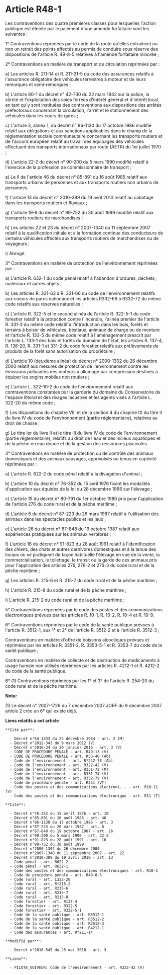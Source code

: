# Article R48-1

Les contraventions des quatre premières classes pour lesquelles l'action publique est éteinte par le paiement d'une amende
forfaitaire sont les suivantes : 

1° Contraventions réprimées par le code de la route qu'elles entraînent ou non un retrait des points affectés au permis de
conduire sous réserve des dispositions de l'article R. 49-8-5 relatives à l'amende forfaitaire minorée ; 

2° Contraventions en matière de transport et de circulation réprimées par : 

a) Les articles R. 211-14 et R. 211-21-5 du code des assurances relatifs à l'assurance obligatoire des véhicules terrestres à
moteur et de leurs remorques et semi-remorques ; 

b) L'article 80-1 du décret n° 42-730 du 22 mars 1942 sur la police, la sûreté et l'exploitation des voies ferrées d'intérêt
général et d'intérêt local, en tant qu'y sont instituées des contraventions aux dispositions des arrêtés préfectoraux
concernant la circulation, l'arrêt et le stationnement des véhicules dans les cours de gares ; 

c) L'article 3, alinéa 1, du décret n° 86-1130 du 17 octobre 1986 modifié relatif aux obligations et aux sanctions
applicables dans le champ de la réglementation sociale communautaire concernant les transports routiers et de l'accord
européen relatif au travail des équipages des véhicules effectuant des transports internationaux par route (AETR) du 1er
juillet 1970 ; 

d) L'article 22-2 du décret n° 90-200 du 5 mars 1990 modifié relatif à l'exercice de la profession de commissionnaire de
transport ; 

e) Le II de l'article 46 du décret n° 85-891 du 16 août 1985 relatif aux transports urbains de personnes et aux transports
routiers non urbains de personnes. 

f) L'article 13 du décret n° 2010-389 du 19 avril 2010 relatif au cabotage dans les transports routiers et fluviaux ; 

g) L'article 19-II du décret n° 99-752 du 30 août 1999 modifié relatif aux transports routiers de marchandises ; 

h) Les articles 22 et 23 du décret n° 2007-1340 du 11 septembre 2007 relatif à la qualification initiale et à la formation
continue des conducteurs de certains véhicules affectés aux transports routiers de marchandises ou de voyageurs ; 

i) Abrogé. 

3° Contraventions en matière de protection de l'environnement réprimées par : 

a) L'article R. 632-1 du code pénal relatif à l'abandon d'ordures, déchets, matériaux et autres objets ; 

b) Les articles R. 331-63 à R. 331-66 du code de l'environnement relatifs aux coeurs de parcs nationaux et les articles
R332-69 à R332-72 du même code relatifs aux réserves naturelles ; 

c) L'article R. 322-5 et le second alinéa de l'article R. 322-5-1 du code forestier relatif à la protection contre
l'incendie, l'alinéa premier de l'article R. 331-3 du même code relatif à l'introduction dans les bois, forêts et terrains à
boiser de véhicules, bestiaux, animaux de charge ou de monture et l'article R. 133-5 du même code relatif à l'aménagement
prescrit par l'article L. 133-1 des bois et forêts du domaine de l'Etat, les 
articles R. 137-4, R. 138-20, R. 331-1 et 331-2 du code forestier 
relatifs aux prélèvements de produits de la forêt sans autorisation du propriétaire ; 

d) L'article 10 (deuxième alinéa) du décret n° 2000-1302 du 26 décembre 2000 relatif aux mesures de protection de
l'environnement contre les émissions polluantes des moteurs à allumage par compression destinés à équiper les engins mobiles
non routiers ; 

e) L'article L. 322-10-2 du code de l'environnement relatif aux contraventions constatées par la garderie du domaine du
Conservatoire de l'espace littoral et des rivages lacustres et les agents visés à l'article L. 322-20 du même code ; 

f) Les dispositions du chapitre VIII et de la section 4 du chapitre IX du titre II du livre IV du code de l'environnement
(partie réglementaire), relatives au droit de chasse ; 

g) Le titre Ier du livre II et le titre III du livre IV du code de l'environnement (partie réglementaire), relatifs au droit
de l'eau et des milieux aquatiques et de la pêche en eau douce et de la gestion des ressources piscicoles. 

4° Contraventions en matière de protection ou de contrôle des animaux domestiques et des animaux sauvages, apprivoisés ou
tenus en captivité réprimées par : 

a) L'article R. 622-2 du code pénal relatif à la divagation d'animal ; 

b) L'article 10 du décret n° 76-352 du 15 avril 1976 fixant les modalités d'application aux équidés de la loi du 28 décembre
1966 sur l'élevage ; 

c) L'article 15 du décret n° 80-791 du 1er octobre 1980 pris pour l'application de l'article 276 du code rural et de la pêche
maritime ; 

d) L'article 6 du décret n° 87-223 du 26 mars 1987 relatif à l'utilisation des animaux dans les spectacles publics et les
jeux ; 

e) L'article 26 du décret n° 87-848 du 19 octobre 1987 relatif aux expériences pratiquées sur les animaux vertébrés ; 

f) L'article 16 du décret n° 91-823 du 28 août 1991 relatif à l'identification des chiens, des chats et autres carnivores
domestiques et à la tenue des locaux où se pratiquent de façon habituelle l'élevage en vue de la vente, la commercialisation,
le toilettage, le transit ou la garde de ces animaux pris pour l'application des articles 276, 276-2 et 276-3 du code rural
et de la pêche maritime ; 

g) Les articles R. 215-6 et R. 215-7 du code rural et de la pêche maritime ; 

h) L'article R. 215-8 du code rural et de la pêche maritime ; 

i) L'article R. 215-2 du code rural et de la pêche maritime ; 

5° Contraventions réprimées par le code des postes et des communications électroniques prévues par les articles R. 10-1, R.
10-2, R. 10-4 et R. 10-9. 

6° Contraventions réprimées par le code de la santé publique prévues à l'article R. 3512-1, aux 1° et 2° de l'article R.
3512-2 et à l'article R. 3512-3 ;

Contraventions en matière d'offre de boissons alcooliques prévues et réprimées par les articles R. 3351-2, R. 3353-5-1 et R.
3353-7 du code de la santé publique ; 

Contraventions en matière de collecte et de destruction de médicaments à usage humain non utilisés réprimées par les articles
R. 4212-1 et R. 4212-2 du code de la santé publique. 

6° (1) Contraventions réprimées par les 1° et 3° de l'article R. 254-20 du code rural et de la pêche maritime.

**Nota:**

(1) Le décret n° 2007-1726 du 7 décembre 2007 JORF du 9 décembre 2007 article 2 crée un 6° qui existe déjà.

**Liens relatifs à cet article**

	**Cité par**:

	  - Décret n°64-1333 du 22 décembre 1964 - art. 2 (M)
	  - Décret n°2012-343 du 9 mars 2012 (V)
	  - Décret n°2016-34 du 20 janvier 2016 - art. 3 (V)
	  - CODE DE PROCEDURE PENALE - art. R49-13 (V)
	  - CODE DE PROCEDURE PENALE - art. R53-40 (Ab)
	  - Code de l'environnement - art. R*242-78 (Ab)
	  - Code de l'environnement - art. R322-42 (V)
	  - Code de l'environnement - art. R331-72 (M)
	  - Code de l'environnement - art. R331-74 (V)
	  - Code de l'environnement - art. R332-79 (V)
	  - Code de procédure pénale - art. R251 (VT)
	  - Code des postes et des communications électroni... - art. R10-11 (V)
	  - Code des postes et des communications électronique - art. R11 (T)

	**Cite**:

	  - Décret n°76-352 du 15 avril 1976 - art. 10
	  - Décret n°85-891 du 16 août 1985 - art. 46
	  - Décret n°86-1130 du 17 octobre 1986 - art. 3
	  - Décret n°87-223 du 26 mars 1987 - art. 6
	  - Décret n°87-848 du 19 octobre 1987 - art. 26
	  - Décret n°90-200 du 5 mars 1990 - art. 22-2
	  - Décret n°91-823 du 28 août 1991 - art. 16
	  - Décret n°99-752 du 30 août 1999
	  - Décret n°2000-1302 du 26 décembre 2000
	  - Décret n°2007-1340 du 11 septembre 2007 - art. 22
	  - Décret n°2010-389 du 19 avril 2010 - art. 13
	  - Code pénal - art. R622-2
	  - Code pénal - art. R632-1
	  - Code des postes et des communications électroniques - art. R10-1
	  - Code de procédure pénale - art. R49-8-5
	  - Code rural - art. L322-20
	  - Code rural - art. R*215-2
	  - Code rural - art. R215-6
	  - Code rural - art. R215-7
	  - Code rural - art. R215-8
	  - Code forestier - art. R137-4
	  - Code forestier - art. R322-5
	  - Code forestier - art. R322-5-1
	  - Code de la santé publique - art. R3512-1
	  - Code de la santé publique - art. R3512-2
	  - Code de la santé publique - art. R3512-3
	  - Code de la santé publique - art. R4212-1
	  - Code des assurances - art. R*211-14

	**Modifié par**:

	  - Décret n°2010-545 du 25 mai 2010 - art. 3

	**Liens**:

	  - PILOTE_SUIVEUR: Code de l'environnement - art. R322-42 (V)
